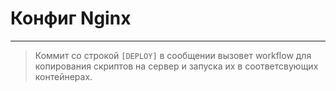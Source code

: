 # Конфиг Nginx

---

> Коммит со строкой `[DEPLOY]` в сообщении вызовет workflow для копирования скриптов на сервер и запуска их в соответсвующих контейнерах.
